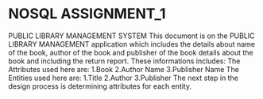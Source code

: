 # NOSQL ASSIGNMENT_1
PUBLIC LIBRARY MANAGEMENT SYSTEM
      This document is on the PUBLIC LIBRARY MANAGEMENT application which includes the details about name of the book, author of the book and publisher of the book details about the book and including the return report. These informations includes:
        The Attributes used here are:
        1.Book
        2.Author Name
        3.Publisher Name
        The Entities used here are:
        1.Title
        2.Author
        3.Publisher
The next step in the design process is determining attributes for each entity.
